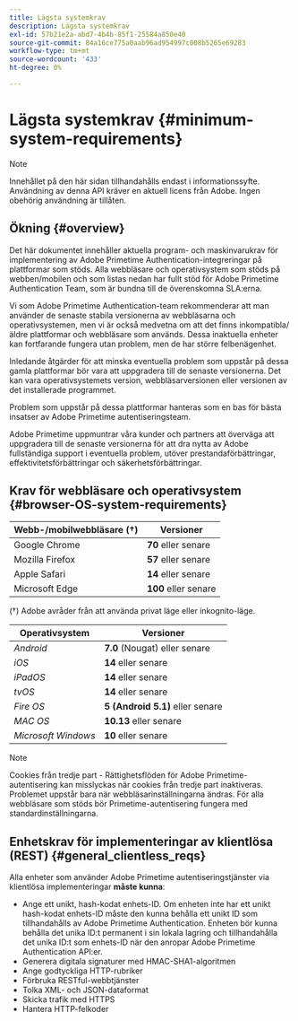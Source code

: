 ```yaml
---
title: Lägsta systemkrav
description: Lägsta systemkrav
exl-id: 57b21e2a-abd7-4b4b-85f1-25584a850e40
source-git-commit: 84a16ce775a0aab96ad954997c008b5265e69283
workflow-type: tm+mt
source-wordcount: '433'
ht-degree: 0%

---
```


# Lägsta systemkrav {#minimum-system-requirements}

>[!NOTE]
>
>Innehållet på den här sidan tillhandahålls endast i informationssyfte. Användning av denna API kräver en aktuell licens från Adobe. Ingen obehörig användning är tillåten.


## Ökning {#overview}

Det här dokumentet innehåller aktuella program- och maskinvarukrav för implementering av Adobe Primetime Authentication-integreringar på plattformar som stöds. Alla webbläsare och operativsystem som stöds på webben/mobilen och som listas nedan har fullt stöd för Adobe Primetime Authentication Team, som är bundna till de överenskomna SLA:erna.

Vi som Adobe Primetime Authentication-team rekommenderar att man använder de senaste stabila versionerna av webbläsarna och operativsystemen, men vi är också medvetna om att det finns inkompatibla/äldre plattformar och webbläsare som används. Dessa inaktuella enheter kan fortfarande fungera utan problem, men de har större felbenägenhet.

Inledande åtgärder för att minska eventuella problem som uppstår på dessa gamla plattformar bör vara att uppgradera till de senaste versionerna. Det kan vara operativsystemets version, webbläsarversionen eller versionen av det installerade programmet.

Problem som uppstår på dessa plattformar hanteras som en bas för bästa insatser av Adobe Primetime autentiseringsteam.

Adobe Primetime uppmuntrar våra kunder och partners att överväga att uppgradera till de senaste versionerna för att dra nytta av Adobe fullständiga support i eventuella problem, utöver prestandaförbättringar, effektivitetsförbättringar och säkerhetsförbättringar.


## Krav för webbläsare och operativsystem {#browser-OS-system-requirements}


| Webb-/mobilwebbläsare (†) | Versioner |
|---|---|
| Google Chrome | **70** eller senare |
| Mozilla Firefox | **57** eller senare |
| Apple Safari | **14** eller senare |
| Microsoft Edge | **100** eller senare |

(†) Adobe avråder från att använda privat läge eller inkognito-läge.

| Operativsystem | Versioner |
|---|---|
| *Android* | **7.0** (Nougat) eller senare |
| *iOS* | **14** eller senare |
| *iPadOS* | **14** eller senare |
| *tvOS* | **14** eller senare |
| *Fire OS* | **5 (Android 5.1)** eller senare |
| *MAC OS* | **10.13** eller senare |
| *Microsoft Windows* | **10** eller senare |




>[!NOTE]
>
>Cookies från tredje part - Rättighetsflöden för Adobe Primetime-autentisering kan misslyckas när cookies från tredje part inaktiveras.  Problemet uppstår bara när webbläsarinställningarna ändras. För alla webbläsare som stöds bör Primetime-autentisering fungera med standardinställningarna.


## Enhetskrav för implementeringar av klientlösa (REST) {#general_clientless_reqs}


Alla enheter som använder Adobe Primetime autentiseringstjänster via klientlösa implementeringar **måste kunna**:

* Ange ett unikt, hash-kodat enhets-ID. Om enheten inte har ett unikt hash-kodat enhets-ID måste den kunna behålla ett unikt ID som tillhandahålls av Adobe Primetime Authentication. Enheten bör kunna behålla det unika ID:t permanent i sin lokala lagring och tillhandahålla det unika ID:t som enhets-ID när den anropar Adobe Primetime Authentication API:er.
* Generera digitala signaturer med HMAC-SHA1-algoritmen
* Ange godtyckliga HTTP-rubriker
* Förbruka RESTful-webbtjänster
* Tolka XML- och JSON-dataformat
* Skicka trafik med HTTPS
* Hantera HTTP-felkoder
